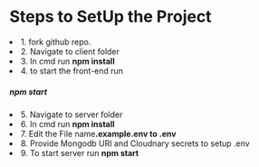 <h1> Steps to SetUp the Project</h1>
<li>1. fork github repo.</li>
<li>2. Navigate to client folder</li>
<li>3. In cmd run <b>npm install</b></li>
<li>4. to start the front-end run <h5>npm start</h5></li>
<li>5. Navigate to server folder </li>
<li>6. In cmd run <b>npm install</b></li>
<li>7. Edit the File name<b>.example.env to .env</b>
<li>8. Provide Mongodb URI and Cloudnary secrets to setup .env</li>
<li>9. To start server run <b>npm start</b></li>
